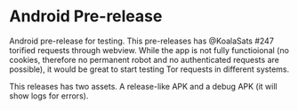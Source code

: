 # Android Pre-release

Android pre-release for testing. This pre-releases has @KoalaSats #247 torified requests through webview. While the app is not fully functioional (no cookies, therefore no permanent robot and no authenticated requests are possible), it would be great to start testing Tor requests in different systems.

This releases has two assets. A release-like APK and a debug APK (it will show logs for errors).

